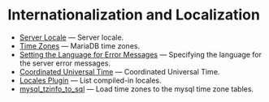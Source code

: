 # Internationalization and Localization

- [Server Locale](/columns-storage-engines-and-plugins/data-types/string-data-types/character-sets/internationalization-and-localization/server-locale/) — Server locale.
- [Time Zones](/columns-storage-engines-and-plugins/data-types/string-data-types/character-sets/internationalization-and-localization/time-zones/) — MariaDB time zones.
- [Setting the Language for Error Messages](/columns-storage-engines-and-plugins/data-types/string-data-types/character-sets/internationalization-and-localization/setting-the-language-for-error-messages/) — Specifying the language for the server error messages.
- [Coordinated Universal Time](/columns-storage-engines-and-plugins/data-types/string-data-types/character-sets/internationalization-and-localization/coordinated-universal-time/) — Coordinated Universal Time.
- [Locales Plugin](/columns-storage-engines-and-plugins/data-types/string-data-types/character-sets/internationalization-and-localization/locales-plugin/) — List compiled-in locales.
- [mysql_tzinfo_to_sql](/clients-utilities/mysql_tzinfo_to_sql/) — Load time zones to the mysql time zone tables.